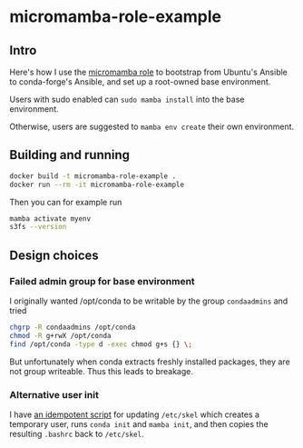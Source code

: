 # micromamba-role-example

## Intro

Here's how I use the [micromamba role](https://github.com/mamba-org/ansible-role-micromamba) to bootstrap from Ubuntu's Ansible to conda-forge's Ansible, and set up a root-owned base environment.

Users with sudo enabled can `sudo mamba install` into the base environment.

Otherwise, users are suggested to `mamba env create` their own environment.

## Building and running

```bash
docker build -t micromamba-role-example .
docker run --rm -it micromamba-role-example
```

Then you can for example run

```bash
mamba activate myenv
s3fs --version
```

## Design choices

### Failed admin group for base environment

I originally wanted /opt/conda to be writable by the group `condaadmins` and tried

```bash
chgrp -R condaadmins /opt/conda
chmod -R g+rwX /opt/conda
find /opt/conda -type d -exec chmod g+s {} \;
```

But unfortunately when conda extracts freshly installed packages, they are not group writeable. Thus this leads to breakage.

### Alternative user init

I have [an idempotent script](alternative-user-init.sh) for updating `/etc/skel` which creates a temporary user, runs `conda init` and `mamba init`, and then copies the resulting `.bashrc` back to `/etc/skel`.
